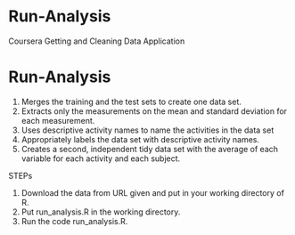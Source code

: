 # Run-Analysis
Coursera Getting and Cleaning Data Application 


# Run-Analysis
1. Merges the training and the test sets to create one data set.
2. Extracts only the measurements on the mean and standard deviation for each measurement.
3. Uses descriptive activity names to name the activities in the data set
4. Appropriately labels the data set with descriptive activity names.
5. Creates a second, independent tidy data set with the average of each variable for each activity and each subject.


STEPs

1. Download the data from URL given and put in your working directory of R. 
2. Put run_analysis.R in the working directory. 
3. Run the code run_analysis.R.


